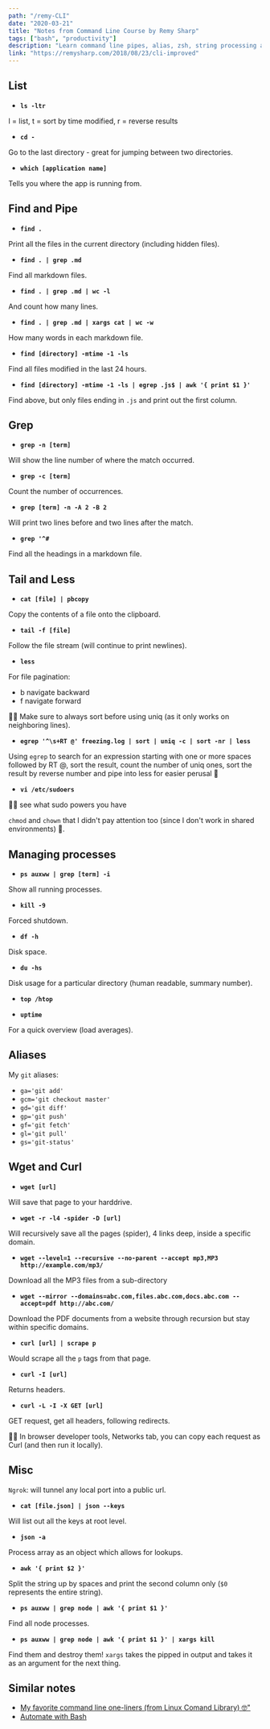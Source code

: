 ```yaml
---
path: "/remy-CLI"
date: "2020-03-21"
title: "Notes from Command Line Course by Remy Sharp"
tags: ["bash", "productivity"]
description: "Learn command line pipes, alias, zsh, string processing and more."
link: "https://remysharp.com/2018/08/23/cli-improved"
---
```


## List

- **`ls -ltr`**

l = list,
t = sort by time modified,
r = reverse results

- **`cd -`**

Go to the last directory - great for jumping between two directories.

- **`which [application name]`**

Tells you where the app is running from.

## Find and Pipe

- **`find .`**

Print all the files in the current directory (including hidden files).

- **`find . | grep .md`**

Find all markdown files.

- **`find . | grep .md | wc -l`**

And count how many lines.

- **`find . | grep .md | xargs cat | wc -w`**

How many words in each markdown file.

- **`find [directory] -mtime -1 -ls`**

Find all files modified in the last 24 hours.

- **`find [directory] -mtime -1 -ls | egrep .js$ | awk '{ print $1 }'`**

Find above, but only files ending in `.js` and print out the first column.

## Grep

- **`grep -n [term]`**

Will show the line number of where the match occurred.

- **`grep -c [term]`**

Count the number of occurrences.

- **`grep [term] -n -A 2 -B 2`**

Will print two lines before and two lines after the match.

- **`grep '^#`**

Find all the headings in a markdown file.

## Tail and Less

- **`cat [file] | pbcopy`**

Copy the contents of a file onto the clipboard.

- **`tail -f [file]`**

Follow the file stream (will continue to print newlines).

- **`less`**

For file pagination:

- b navigate backward
- f navigate forward

👩‍💻 Make sure to always sort before using uniq (as it only works on neighboring lines).

- **`egrep '^\s+RT @' freezing.log | sort | uniq -c | sort -nr | less`**

Using `egrep` to search for an expression starting with one or more spaces followed by RT @, sort the result, count the number of uniq ones, sort the result by reverse number and pipe into less for easier perusal 💪

- **`vi /etc/sudoers`**

👩‍💻 see what sudo powers you have

`chmod` and `chown` that I didn't pay attention too (since I don't work in shared environments) 😬.

## Managing processes

- **`ps auxww | grep [term] -i`**

Show all running processes.

- **`kill -9`**

Forced shutdown.

- **`df -h`**

Disk space.

- **`du -hs`**

Disk usage for a particular directory (human readable, summary number).

- **`top /htop`**

- **`uptime`**

For a quick overview (load averages).

## Aliases

My `git` aliases:

- `ga='git add'`
- `gcm='git checkout master'`
- `gd='git diff'`
- `gp='git push'`
- `gf='git fetch'`
- `gl='git pull'`
- `gs='git-status'`

## Wget and Curl

- **`wget [url]`**

Will save that page to your harddrive.

- **`wget -r -l4 -spider -D [url]`**

Will recursively save all the pages (spider), 4 links deep, inside a specific domain.

- **`wget ‐‐level=1 ‐‐recursive ‐‐no-parent ‐‐accept mp3,MP3 http://example.com/mp3/`**

Download all the MP3 files from a sub-directory

- **`wget ‐‐mirror ‐‐domains=abc.com,files.abc.com,docs.abc.com ‐‐accept=pdf http://abc.com/`**

Download the PDF documents from a website through recursion but stay within specific domains.

- **`curl [url] | scrape p`**

Would scrape all the `p` tags from that page.

- **`curl -I [url]`**

Returns headers.

- **`curl -L -I -X GET [url]`**

GET request, get all headers, following redirects.

👩‍💻 In browser developer tools, Networks tab, you can copy each request as Curl (and then run it locally).

## Misc

`Ngrok`: will tunnel any local port into a public url.

- **`cat [file.json] | json --keys`**

Will list out all the keys at root level.

- **`json -a`**

Process array as an object which allows for lookups.

- **`awk '{ print $2 }'`**

Split the string up by spaces and print the second column only (`$0` represents the entire string).

- **`ps auxww | grep node | awk '{ print $1 }'`**

Find all node processes.

- **`ps auxww | grep node | awk '{ print $1 }' | xargs kill`**

Find them and destroy them! `xargs` takes the pipped in output and takes it as an argument for the next thing.

## Similar notes
- [My favorite command line one-liners (from Linux Comand Library) 🤓"](/notes/command-line-one-liners)
- [Automate with Bash](/notes/automate-with-bash)
